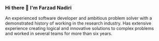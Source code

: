 ### Hi there 👋 I'm Farzad Nadiri


An experienced software developer and ambitious problem solver with a demonstrated history of
working in the research industry. Has extensive experience creating logical and innovative solutions to
complex problems and worked in several teams for more than
six years.
<!-- 
- 🔭 I’m currently working on ...
- 🌱 I’m currently learning ...
- 👯 I’m looking to collaborate on ...
- 🤔 I’m looking for help with ...
- 💬 Ask me about ...
- 📫 How to reach me: ...
- 😄 Pronouns: ...
- ⚡ Fun fact: ...
-->
